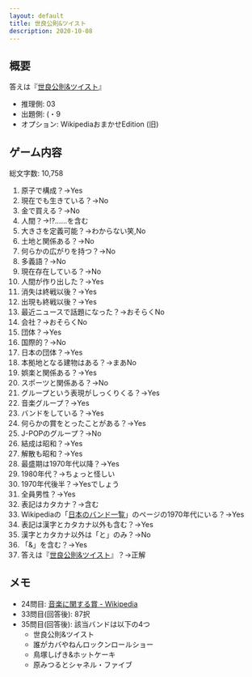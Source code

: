 ```yaml
---
layout: default
title: 世良公則&ツイスト
description: 2020-10-08
---
```


## 概要

答えは『[世良公則&ツイスト](https://ja.wikipedia.org/wiki/%E4%B8%96%E8%89%AF%E5%85%AC%E5%89%87%26%E3%83%84%E3%82%A4%E3%82%B9%E3%83%88)』

- 推理側: 03
- 出題側: (・9
- オプション: WikipediaおまかせEdition (旧)

## ゲーム内容

総文字数: 10,758

1. 原子で構成？→Yes
2. 現在でも生きている？→No
3. 金で買える？→No
4. 人間？→!?……を含む
5. 大きさを定義可能？→わからない笑,No
6. 土地と関係ある？→No
7. 何らかの広がりを持つ？→No
8. 多義語？→No
9. 現在存在している？→No
10. 人間が作り出した？→Yes
11. 消失は終戦以後？→Yes
12. 出現も終戦以後？→Yes
13. 最近ニュースで話題になった？→おそらくNo
14. 会社？→おそらくNo
15. 団体？→Yes
16. 国際的？→No
17. 日本の団体？→Yes
18. 本拠地となる建物はある？→まあNo
19. 娯楽と関係ある？→Yes
20. スポーツと関係ある？→No
21. グループという表現がしっくりくる？→Yes
22. 音楽グループ？→Yes
23. バンドをしている？→Yes
24. 何らかの賞をとったことがある？→Yes
25. J-POPのグループ？→No
26. 結成は昭和？→Yes
27. 解散も昭和？→Yes
28. 最盛期は1970年代以降？→Yes
29. 1980年代？→ちょっと怪しい
30. 1970年代後半？→Yesでしょう
31. 全員男性？→Yes
32. 表記はカタカナ？→含む
33. Wikipediaの「[日本のバンド一覧](https://ja.wikipedia.org/wiki/%E6%97%A5%E6%9C%AC%E3%81%AE%E3%83%90%E3%83%B3%E3%83%89%E4%B8%80%E8%A6%A7)」のページの1970年代にいる？→Yes
34. 表記は漢字とカタカナ以外も含む？→Yes
35. 漢字とカタカナ以外は「と」のみ？→No
36. 「&」を含む？→Yes
37. 答えは『[世良公則&ツイスト](https://ja.wikipedia.org/wiki/%E4%B8%96%E8%89%AF%E5%85%AC%E5%89%87%26%E3%83%84%E3%82%A4%E3%82%B9%E3%83%88)』？→正解

## メモ

- 24問目: [音楽に関する賞 - Wikipedia](https://ja.wikipedia.org/wiki/%E9%9F%B3%E6%A5%BD%E3%81%AB%E9%96%A2%E3%81%99%E3%82%8B%E8%B3%9E)
- 33問目(回答後): 87択
- 35問目(回答後): 該当バンドは以下の4つ
  - 世良公則&ツイスト
  - 誰がカバやねんロックンロールショー
  - 鳥塚しげき&ホットケーキ
  - 原みつるとシャネル・ファイブ
